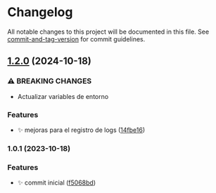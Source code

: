 # Changelog

All notable changes to this project will be documented in this file. See [commit-and-tag-version](https://github.com/absolute-version/commit-and-tag-version) for commit guidelines.

## [1.2.0](https://gitlab.softwarelibre.gob.bo/capacitacion/nestjs-base-backend/compare/v1.1.0...v1.2.0) (2024-10-18)


### ⚠ BREAKING CHANGES

* Actualizar variables de entorno

### Features

* :sparkles: mejoras para el registro de logs ([14fbe16](https://gitlab.softwarelibre.gob.bo/capacitacion/nestjs-base-backend/commit/14fbe165a6f3bc97e23ed1f202924abf772ee487))

### 1.0.1 (2023-10-18)


### Features

* :sparkles: commit inicial ([f5068bd](https://gitlab.softwarelibre.gob.bo/capacitacion/nestjs-base-backend/commit/f5068bd0247569c547d7d6e1ce252c9804d33fa4))
